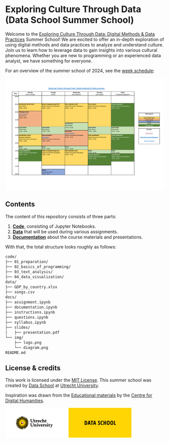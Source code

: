 # Exploring Culture Through Data (Data School Summer School)
Welcome to the [Exploring Culture Through Data: Digital Methods & Data Practices](https://utrechtsummerschool.nl/courses/humanities/exploring-culture-through-data-digital-methods-data-practices) Summer School! We are excited to offer an in-depth exploration of using digital methods and data practices to analyze and understand culture. Join us to learn how to leverage data to gain insights into various cultural phenomena. Whether you are new to programming or an experienced data analyst, we have something for everyone.

For an overview of the summer school of 2024, see the [week schedule](docs/schedule.pdf):

[![Preview of schedule](docs/img/schedule.png)](docs/schedule.pdf)

## Contents
The content of this repository consists of three parts:
1. **[Code](https://github.com/CentreForDigitalHumanities/Exploring-Culture-Through-Data/tree/main/code)**, consisting of Jupyter Notebooks. 
3. **[Data](https://github.com/CentreForDigitalHumanities/Exploring-Culture-Through-Data/tree/main/data/)** that will be used during various assignments.
4. **[Documentation](https://github.com/CentreForDigitalHumanities/Exploring-Culture-Through-Data/tree/main/docs/)** about the course materials and presentations.

With that, the total structure looks roughly as follows:
```plaintext
code/
├── 01_preparation/
├── 02_basics_of_programming/
├── 03_text_analysis/
├── 04_data_visualization/
data/
├── GDP_by_country.xlsx
├── songs.csv
docs/
├── assignment.ipynb
├── documentation.ipynb
├── instructions.ipynb
├── questions.ipynb
├── syllabus.ipynb
├── slides/
│   ├── presentation.pdf
└── img/
    ├── logo.png
    └── diagram.png
README.md
```

## License & credits
This work is licensed under the [MIT License](LICENSE). This summer school was created by [Data School](https://dataschool.nl/) at [Utrecht University](https://www.uu.nl). 

Inspiration was drawn from the [Educational materials](https://github.com/CentreForDigitalHumanities/Education) by the [Centre for Digital Humanities](https://github.com/CentreForDigitalHumanities/).

<a href="https://dataschool.nl" target="_blank"><img src="docs/img/UU_Data-School_logo_EN.png" width="400px"></a>
